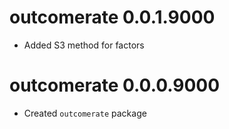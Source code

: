 # outcomerate 0.0.1.9000

* Added S3 method for factors

# outcomerate 0.0.0.9000

* Created `outcomerate` package
